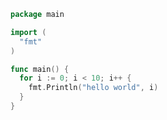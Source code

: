 <!-- highlight-next-line -->
```go showLineNumbers
package main

import (
  "fmt"
)

func main() {
  for i := 0; i < 10; i++ {
    fmt.Println("hello world", i)
  }
}
```
